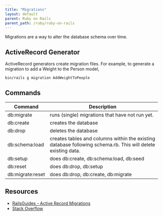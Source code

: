```yaml
---
title: "Migrations"
layout: default
parent: Ruby on Rails
parent_path: /ruby/ruby-on-rails
---
```

Migrations are a way to alter the database schema over time.

## ActiveRecord Generator
ActiveRecord generators create migration files. For example, to generate a migration to add a Weight to the Person model,
```bash
bin/rails g migration AddWeightToPeople
```

## Commands

| Command | Description |
| -- | -- |
| db:migrate | runs (single) migrations that have not run yet. |
| db:create | creates the database |
| db:drop | deletes the database |
| db:schema:load | creates tables and columns within the existing database following schema.rb. This will delete existing data. |
| db:setup | does db:create, db:schema:load, db:seed |
| db:reset | does db:drop, db:setup |
| db:migrate:reset | does db:drop, db:create, db:migrate |


## Resources
* [RailsGuides - Active Record Migrations](https://guides.rubyonrails.org/active_record_migrations.html)
* [Stack Overflow](https://stackoverflow.com/a/10302357/9080991)